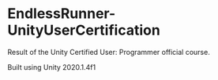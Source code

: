 # EndlessRunner-UnityUserCertification
Result of the Unity Certified User: Programmer official course.

Built using Unity 2020.1.4f1